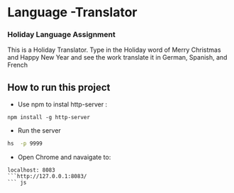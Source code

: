 # Language -Translator

### Holiday Language Assignment
This is a Holiday Translator. Type in the Holiday word of Merry Christmas and Happy New Year and see the work translate it in German, Spanish, and French


## How to run this project


* Use npm to instal http-server : 
``` 
npm install -g http-server

````
* Run the server

``` sh
hs  -p 9999
```
* Open Chrome and navaigate to: 
```
localhost: 8083
```http://127.0.0.1:8083/
``` js


